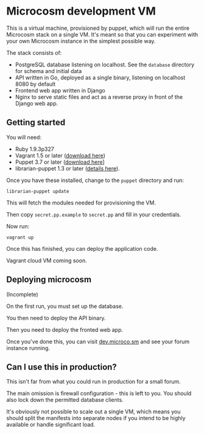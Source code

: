 Microcosm development VM
========================

This is a virtual machine, provisioned by puppet, which will run the entire Microcosm stack on a single VM. It's meant so that you can experiment with your own Microcosm instance in the simplest possible way.

The stack consists of:

* PostgreSQL database listening on localhost. See the `database` directory for schema and initial data
* API written in Go, deployed as a single binary, listening on localhost 8080 by default
* Frontend web app written in Django
* Nginx to serve static files and act as a reverse proxy in front of the Django web app.

Getting started
---------------

You will need: 
 * Ruby 1.9.3p327
 * Vagrant 1.5 or later ([download here](http://www.vagrantup.com/downloads.html))
 * Puppet 3.7 or later ([download here](http://info.puppetlabs.com/download-puppet-open-source.html)]
 * librarian-puppet 1.3 or later ([details here](https://github.com/rodjek/librarian-puppet)).

Once you have these installed, change to the `puppet` directory and run:

```
librarian-puppet update
```

This will fetch the modules needed for provisioning the VM. 

Then copy `secret.pp.example` to `secret.pp` and fill in your credentials.

Now run:

```
vagrant up
```

Once this has finished, you can deploy the application code.

Vagrant cloud VM coming soon.

Deploying microcosm
-------------------

(Incomplete)

On the first run, you must set up the database.

You then need to deploy the API binary.

Then you need to deploy the fronted web app.

Once you've done this, you can visit [dev.microco.sm](http://dev.microco.sm) and see your forum instance running.

Can I use this in production?
-----------------------------

This isn't far from what you could run in production for a small forum.

The main omission is firewall configuration - this is left to you. You should also lock down the permitted database clients.

It's obviously not possible to scale out a single VM, which means you should split the manifests into separate nodes if you intend to be highly available or handle significant load.
